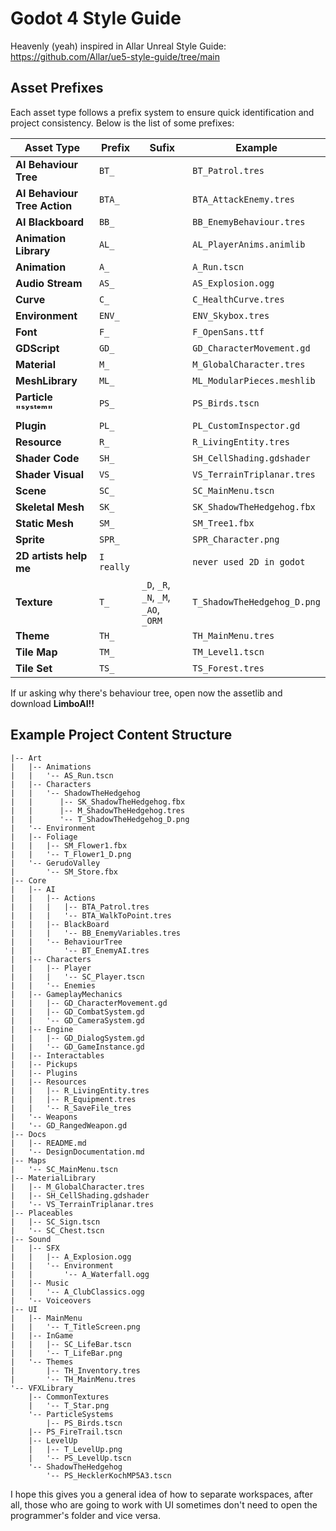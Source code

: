 
# Godot 4 Style Guide
Heavenly (yeah) inspired in Allar Unreal Style Guide: https://github.com/Allar/ue5-style-guide/tree/main
## Asset Prefixes

Each asset type follows a prefix system to ensure quick identification and project consistency. Below is the list of some prefixes:

| Asset Type                         | Prefix   | Sufix                        | Example                          |
|---------------------------------------|-----------|-------------------------------|----------------------------------|
| **AI Behaviour Tree**                 | `BT_`     |                               | `BT_Patrol.tres`                |
| **AI Behaviour Tree Action**          | `BTA_`    |                               | `BTA_AttackEnemy.tres`          |
| **AI Blackboard**                     | `BB_`     |                               | `BB_EnemyBehaviour.tres`        |
| **Animation Library**                 | `AL_`     |                               | `AL_PlayerAnims.animlib`        |
| **Animation**                         | `A_`      |                               | `A_Run.tscn`                    |
| **Audio Stream**                      | `AS_`     |                               | `AS_Explosion.ogg`              |
| **Curve**                             | `C_`      |                               | `C_HealthCurve.tres`            |
| **Environment**                       | `ENV_`    |                               | `ENV_Skybox.tres`               |
| **Font**                              | `F_`      |                               | `F_OpenSans.ttf`                |
| **GDScript**                          | `GD_`     |                               | `GD_CharacterMovement.gd`       |
| **Material**                          | `M_`      |                               | `M_GlobalCharacter.tres`        |
| **MeshLibrary**                       | `ML_`     |                               | `ML_ModularPieces.meshlib`      |
| **Particle "ˢʸˢᵗᵉᵐ"**                 | `PS_`     |                               | `PS_Birds.tscn`                 |
| **Plugin**                            | `PL_`     |                               | `PL_CustomInspector.gd`         |
| **Resource**                          | `R_`      |                               | `R_LivingEntity.tres`           |
| **Shader Code**                       | `SH_`     |                               | `SH_CellShading.gdshader`       |
| **Shader Visual**                     | `VS_`     |                               | `VS_TerrainTriplanar.tres`      |
| **Scene**                             | `SC_`     |                               | `SC_MainMenu.tscn`              |
| **Skeletal Mesh**                     | `SK_`     |                               | `SK_ShadowTheHedgehog.fbx`      |
| **Static Mesh**                       | `SM_`     |                               | `SM_Tree1.fbx`                  |
| **Sprite**                            | `SPR_`    |                               | `SPR_Character.png`             |
| **2D artists help me**                            | `I really`    |                               | `never used 2D in godot`             |
| **Texture**                           | `T_`      | `_D`, `_R`, `_N`, `_M`, `_AO`, `_ORM`     | `T_ShadowTheHedgehog_D.png`     |
| **Theme**                             | `TH_`     |                               | `TH_MainMenu.tres`              |
| **Tile Map**                          | `TM_`     |                               | `TM_Level1.tscn`                |
| **Tile Set**                          | `TS_`     |                               | `TS_Forest.tres`                |

If ur asking why there's behaviour tree, open now the assetlib and download **LimboAI!!**
## Example Project Content Structure

```
|-- Art
|   |-- Animations
|   |	'-- AS_Run.tscn
|   |-- Characters
|   |	'-- ShadowTheHedgehog
|   |      |-- SK_ShadowTheHedgehog.fbx
|   |	   |-- M_ShadowTheHedgehog.tres
|   |	   '-- T_ShadowTheHedgehog_D.png
|   '-- Environment
|	|-- Foliage
|	|   |-- SM_Flower1.fbx
|	|   '-- T_Flower1_D.png
|	'-- GerudoValley
|	    '-- SM_Store.fbx
|-- Core
|   |-- AI
|   |	|-- Actions
|   |	|   |-- BTA_Patrol.tres
|   |	|   '-- BTA_WalkToPoint.tres
|   |	|-- BlackBoard
|   |	|   '-- BB_EnemyVariables.tres
|   |	'-- BehaviourTree
|   |       '-- BT_EnemyAI.tres
|   |-- Characters
|   |	|-- Player
|   |	|   '-- SC_Player.tscn
|   |	'-- Enemies
|   |-- GameplayMechanics
|   |	|-- GD_CharacterMovement.gd
|   |	|-- GD_CombatSystem.gd
|   |	'-- GD_CameraSystem.gd
|   |-- Engine
|   |	|-- GD_DialogSystem.gd
|   |	'-- GD_GameInstance.gd
|   |-- Interactables
|   |-- Pickups
|   |-- Plugins
|   |-- Resources
|   |	|-- R_LivingEntity.tres
|   |	|-- R_Equipment.tres
|   |	'-- R_SaveFile_tres
|   '-- Weapons
|	'-- GD_RangedWeapon.gd
|-- Docs
|   |-- README.md
|   '-- DesignDocumentation.md
|-- Maps
|   '-- SC_MainMenu.tscn
|-- MaterialLibrary
|   |-- M_GlobalCharacter.tres
|   |-- SH_CellShading.gdshader
|   '-- VS_TerrainTriplanar.tres
|-- Placeables
|   |-- SC_Sign.tscn
|   '-- SC_Chest.tscn
|-- Sound
|   |-- SFX
|   |	|-- A_Explosion.ogg
|   |	'-- Environment
|   |       '-- A_Waterfall.ogg
|   |-- Music
|   |	'-- A_ClubClassics.ogg
|   '-- Voiceovers
|-- UI
|   |-- MainMenu
|   |	'-- T_TitleScreen.png
|   |-- InGame
|   |	|-- SC_LifeBar.tscn
|   |	'-- T_LifeBar.png
|   '-- Themes
|   	|-- TH_Inventory.tres
|   	'-- TH_MainMenu.tres
'-- VFXLibrary
    |-- CommonTextures
    |	'-- T_Star.png
    '-- ParticleSystems
    	|-- PS_Birds.tscn
	|-- PS_FireTrail.tscn
	|-- LevelUp
	|   |-- T_LevelUp.png
	|   '-- PS_LevelUp.tscn
	'-- ShadowTheHedgehog
	    '-- PS_HecklerKochMP5A3.tscn
```

I hope this gives you a general idea of ​​how to separate workspaces, after all, those who are going to work with UI sometimes don't need to open the programmer's folder and vice versa.
